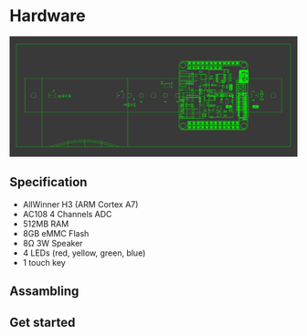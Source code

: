 # Hardware


![](assets/images/speaker_top.png)


## Specification
+ AllWinner H3 (ARM Cortex A7)
+ AC108 4 Channels ADC
+ 512MB RAM
+ 8GB eMMC Flash
+ 8Ω 3W Speaker
+ 4 LEDs (red, yellow, green, blue)
+ 1 touch key

## Assambling

## Get started
